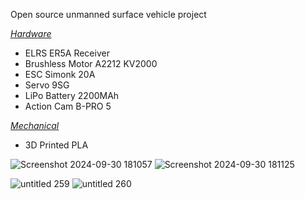Open source unmanned surface vehicle project

<ins>*Hardware*</ins>
- ELRS ER5A Receiver
- Brushless Motor A2212 KV2000
- ESC Simonk 20A
- Servo 9SG
- LiPo Battery 2200MAh
- Action Cam B-PRO 5

<ins>*Mechanical*</ins>
- 3D Printed PLA <br>

![Screenshot 2024-09-30 181057](https://github.com/user-attachments/assets/fcfc3437-5bbd-4359-bf61-9c35e7801322)
![Screenshot 2024-09-30 181125](https://github.com/user-attachments/assets/3eb64226-56e3-485f-9413-1aa78d4780af)

![untitled 259](https://github.com/user-attachments/assets/eeff6f9b-a254-420b-8b4b-02ba1346b2a6)
![untitled 260](https://github.com/user-attachments/assets/b1b91b46-13ec-47b4-9ebc-322822621175)
